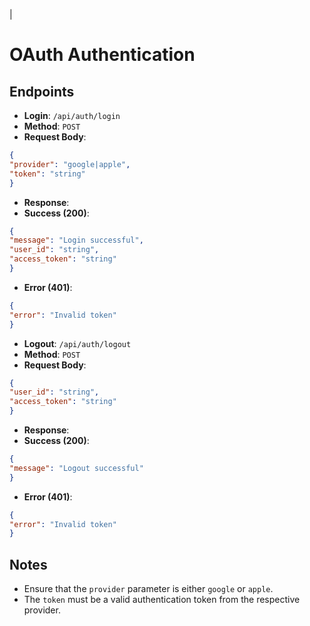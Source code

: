 |
# OAuth Authentication

## Endpoints

- **Login**: `/api/auth/login`
- **Method**: `POST`
- **Request Body**:
```json
{
"provider": "google|apple",
"token": "string"
}
```
- **Response**:
- **Success (200)**:
```json
{
"message": "Login successful",
"user_id": "string",
"access_token": "string"
}
```
- **Error (401)**:
```json
{
"error": "Invalid token"
}
```

- **Logout**: `/api/auth/logout`
- **Method**: `POST`
- **Request Body**:
```json
{
"user_id": "string",
"access_token": "string"
}
```
- **Response**:
- **Success (200)**:
```json
{
"message": "Logout successful"
}
```
- **Error (401)**:
```json
{
"error": "Invalid token"
}
```

## Notes
- Ensure that the `provider` parameter is either `google` or `apple`.
- The `token` must be a valid authentication token from the respective provider.